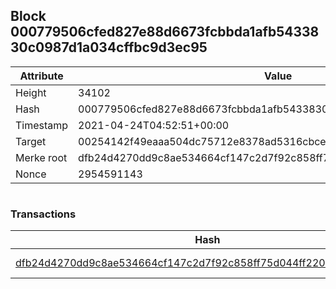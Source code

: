 ## Block 000779506cfed827e88d6673fcbbda1afb5433830c0987d1a034cffbc9d3ec95

Attribute | Value
--- | ---
Height | 34102
Hash | 000779506cfed827e88d6673fcbbda1afb5433830c0987d1a034cffbc9d3ec95
Timestamp | 2021-04-24T04:52:51+00:00
Target | 00254142f49eaaa504dc75712e8378ad5316cbcead634704b3734b6271167cc4
Merke root | dfb24d4270dd9c8ae534664cf147c2d7f92c858ff75d044ff2206f73d6b17732
Nonce | 2954591143

```

```

### Transactions

Hash | Amount
--- | ---
[dfb24d4270dd9c8ae534664cf147c2d7f92c858ff75d044ff2206f73d6b17732](dfb24d4270dd9c8ae534664cf147c2d7f92c858ff75d044ff2206f73d6b17732.md) | 10.00000000 SKEPTI 
